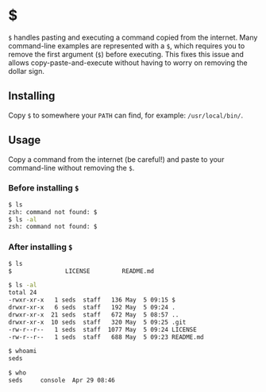 # $

`$` handles pasting and executing a command copied from the internet. Many
command-line examples are represented with a `$`, which requires you to remove
the first argument (`$`) before executing. This fixes this issue and allows
copy-paste-and-execute without having to worry on removing the dollar sign.

## Installing

Copy `$` to somewhere your `PATH` can find, for example: `/usr/local/bin/`.

## Usage

Copy a command from the internet (be careful!) and paste to your command-line
without removing the `$`.

### Before installing `$`

```sh
$ ls
zsh: command not found: $
$ ls -al
zsh: command not found: $
```

### After installing `$`

```sh
$ ls
$               LICENSE         README.md

$ ls -al
total 24
-rwxr-xr-x   1 seds  staff   136 May  5 09:15 $
drwxr-xr-x   6 seds  staff   192 May  5 09:24 .
drwxr-xr-x  21 seds  staff   672 May  5 08:57 ..
drwxr-xr-x  10 seds  staff   320 May  5 09:25 .git
-rw-r--r--   1 seds  staff  1077 May  5 09:24 LICENSE
-rw-r--r--   1 seds  staff   688 May  5 09:23 README.md

$ whoami
seds

$ who
seds     console  Apr 29 08:46
```
